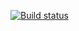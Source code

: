 [![Build status](https://ci.appveyor.com/api/projects/status/vr7ov6cde7448fj0?svg=true)](https://ci.appveyor.com/project/OksanaBandanet/patterns2)
